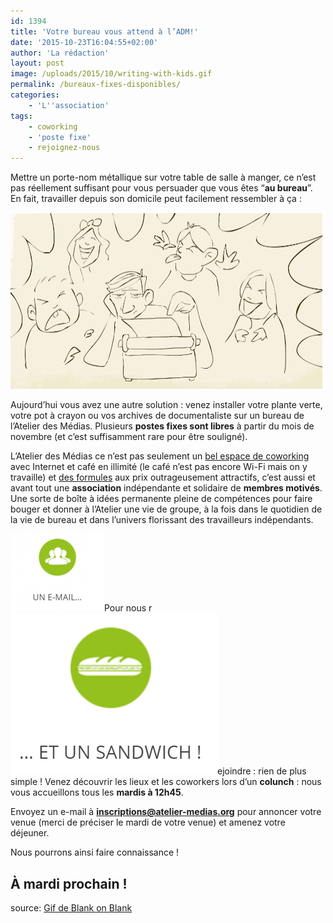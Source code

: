 ```yaml
---
id: 1394
title: 'Votre bureau vous attend à l’ADM!'
date: '2015-10-23T16:04:55+02:00'
author: 'La rédaction'
layout: post
image: /uploads/2015/10/writing-with-kids.gif
permalink: /bureaux-fixes-disponibles/
categories:
    - 'L''association'
tags:
    - coworking
    - 'poste fixe'
    - rejoignez-nous
---
```


Mettre un porte-nom métallique sur votre table de salle à manger, ce n’est pas réellement suffisant pour vous persuader que vous êtes “**au bureau**”. En fait, travailler depuis son domicile peut facilement ressembler à ça :

[![writing-with-kids-blank-on-blank](/uploads/2015/10/writing-with-kids.gif)](/uploads/2015/10/writing-with-kids.gif)

<span style="font-weight: 400;">Aujourd’hui vous avez une autre solution : venez installer votre plante verte, votre pot à crayon ou vos archives de documentaliste sur un bureau de l’Atelier des Médias. Plusieurs **postes fixes sont libres** à partir du mois de novembre (et c’est suffisamment rare pour être souligné).</span>

<span style="font-weight: 400;">L’Atelier des Médias ce n’est pas seulement un </span>[<span style="font-weight: 400;">bel espace de coworking</span>](/)<span style="font-weight: 400;"> avec Internet et café en illimité (le café n’est pas encore Wi-Fi mais on y travaille) et </span>[<span style="font-weight: 400;">des formules</span>](/)<span style="font-weight: 400;"> aux prix outrageusement attractifs, c’est aussi et avant tout une **association** indépendante et solidaire de **membres motivés**. Une sorte de boîte à idées permanente pleine de compétences pour faire bouger et donner à l’Atelier une vie de groupe, à la fois dans le quotidien de la vie de bureau et dans l’univers florissant des travailleurs indépendants.</span>

<span style="font-weight: 400;"><img src="/uploads/2015/10/emailADM-e1445609006708.png" alt="emailADM">Pour nous r<img src="/uploads/2015/10/sandwichADM.png" alt="sandwichADM">ejoindre : rien de plus simple ! Venez découvrir les lieux et les coworkers lors d’un **colunch** : nous vous accueillons tous les **mardis à 12h45**. </span>

<span style="font-weight: 400;">Envoyez un e-mail à </span>**<inscriptions@atelier-medias.org>**<span style="font-weight: 400;"> pour annoncer votre venue (merci de préciser le mardi de votre venue) et amenez votre déjeuner.</span>

<span style="font-weight: 400;">Nous pourrons ainsi faire connaissance !</span>

## **À mardi prochain !**

source: [Gif de Blank on Blank](https://bit.ly/BlankonBlank-JUpdike "Blank on Blank")
